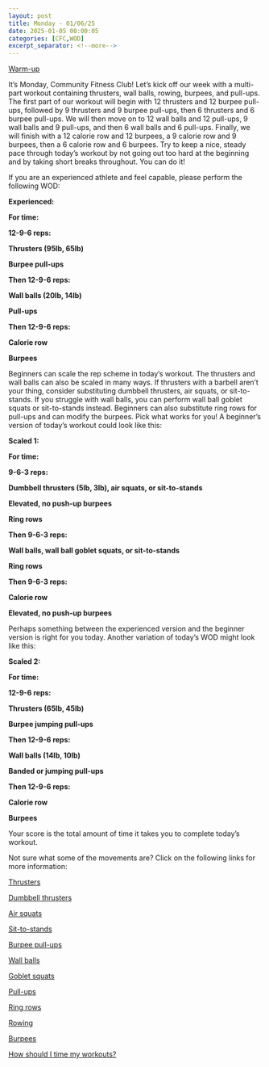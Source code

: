 ```yaml
---
layout: post
title: Monday - 01/06/25
date: 2025-01-05 00:00:05
categories: [CFC,WOD]
excerpt_separator: <!--more-->
---
```


[Warm-up](https://communityfitnessclub.wixsite.com/website/post/basic-full-body-warm-up)

It’s Monday, Community Fitness Club! Let’s kick off our week with a multi-part workout containing thrusters, wall balls, rowing, burpees, and pull-ups. The first part of our workout will begin with 12 thrusters and 12 burpee pull-ups, followed by 9 thrusters and 9 burpee pull-ups, then 6 thrusters and 6 burpee pull-ups. We will then move on to 12 wall balls and 12 pull-ups, 9 wall balls and 9 pull-ups, and then 6 wall balls and 6 pull-ups. Finally, we will finish with a 12 calorie row and 12 burpees, a 9 calorie row and 9 burpees, then a 6 calorie row and 6 burpees. Try to keep a nice, steady pace through today’s workout by not going out too hard at the beginning and by taking short breaks throughout. You can do it!

If you are an experienced athlete and feel capable, please perform the following WOD:

**Experienced:**

**For time:**

**12-9-6 reps:**

**Thrusters (95lb, 65lb)**

**Burpee pull-ups**

**Then 12-9-6 reps:**

**Wall balls (20lb, 14lb)**

**Pull-ups**

**Then 12-9-6 reps:**

**Calorie row**

**Burpees**
<!--more-->

Beginners can scale the rep scheme in today’s workout. The thrusters and wall balls can also be scaled in many ways. If thrusters with a barbell aren’t your thing, consider substituting dumbbell thrusters, air squats, or sit-to-stands. If you struggle with wall balls, you can perform wall ball goblet squats or sit-to-stands instead. Beginners can also substitute ring rows for pull-ups and can modify the burpees. Pick what works for you! A beginner’s version of today’s workout could look like this:

**Scaled 1:**

**For time:**

**9-6-3 reps:**

**Dumbbell thrusters (5lb, 3lb), air squats, or sit-to-stands**

**Elevated, no push-up burpees**

**Ring rows**

**Then 9-6-3 reps:**

**Wall balls, wall ball goblet squats, or sit-to-stands**

**Ring rows**

**Then 9-6-3 reps:**

**Calorie row**

**Elevated, no push-up burpees**

Perhaps something between the experienced version and the beginner version is right for you today. Another variation of today’s WOD might look like this:

**Scaled 2:**

**For time:**

**12-9-6 reps:**

**Thrusters (65lb, 45lb)**

**Burpee jumping pull-ups**

**Then 12-9-6 reps:**

**Wall balls (14lb, 10lb)**

**Banded or jumping pull-ups**

**Then 12-9-6 reps:**

**Calorie row**

**Burpees**

Your score is the total amount of time it takes you to complete today’s workout.

Not sure what some of the movements are? Click on the following links for more information:

[Thrusters](https://communityfitnessclub.wixsite.com/website/post/thrusters)

[Dumbbell thrusters](https://communityfitnessclub.wixsite.com/website/post/dumbbell-thrusters)

[Air squats](https://communityfitnessclub.wixsite.com/website/post/air-squat)

[Sit-to-stands](https://www.youtube.com/watch?v=vNq9vtEXksc)

[Burpee pull-ups](https://www.youtube.com/watch?v=jVzrLDIRqnE)

[Wall balls](https://communityfitnessclub.wixsite.com/website/post/wall-balls)

[Goblet squats](https://communityfitnessclub.wixsite.com/website/post/goblet-squats)

[Pull-ups](https://communityfitnessclub.wixsite.com/website/post/pull-ups)

[Ring rows](https://communityfitnessclub.wixsite.com/website/post/ring-rows)

[Rowing](https://communityfitnessclub.wixsite.com/website/post/rowing)

[Burpees](https://communityfitnessclub.wixsite.com/website/post/burpees)

[How should I time my workouts?](https://communityfitnessclub.wixsite.com/website/post/how-should-i-time-my-workouts)
